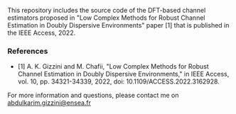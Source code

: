 This repository includes the source code of the DFT-based channel estimators proposed in "Low Complex Methods for Robust Channel
Estimation in Doubly Dispersive Environments" paper [1] that is published in the IEEE Access, 2022. 


### References
- [1] A. K. Gizzini and M. Chafii, "Low Complex Methods for Robust Channel Estimation in Doubly Dispersive Environments," in IEEE Access, vol. 10, pp. 34321-34339, 2022, doi: 10.1109/ACCESS.2022.3162928.

For more information and questions, please contact me on abdulkarim.gizzini@ensea.fr 
